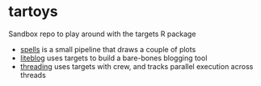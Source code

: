 
# tartoys

<!-- badges: start -->
<!-- badges: end -->

Sandbox repo to play around with the targets R package

- [spells](./spells) is a small pipeline that draws a couple of plots
- [liteblog](./liteblog) uses targets to build a bare-bones blogging tool
- [threading](./threading) uses targets with crew, and tracks parallel execution across threads
